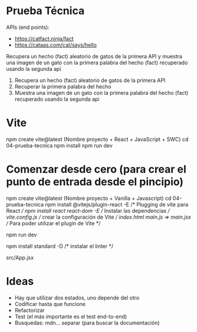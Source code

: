 # Prueba Técnica

APIs (end points):

- https://catfact.ninja/fact
- https://cataas.com/cat/says/hello

Recupera un hecho (fact) aleatorio de gatos de la primera API y muestra una imagen de un gato con la primera palabra del hecho (fact) recuperado usando la segunda api

1. Recupera un hecho (fact) aleatorio de gatos de la primera API
2. Recuperar la primera palabra del hecho 
3. Muestra una imagen de un gato con la primera palabra del hecho (fact) recuperado usando la segunda api

# Vite
  npm create vite@latest (Nombre proyecto + React + JavaScript + SWC)
  cd 04-prueba-tecnica
  npm install
  npm run dev

# Comenzar desde cero (para crear el punto de entrada desde el pincipio)
  npm create vite@latest (Nombre proyecto + Vanilla + Javascript)
  cd 04-prueba-tecnica
  npm install @vitejs/plugin-react -E /* Plugging de vite para React */
  npm install react react-dom -E /* Instalar las dependencias */
  vite.config.js /* crear la configuración de Vite */
  index.html
  main.js => main.jsx /* Para poder utilizar el plugin de Vite */
  
  npm run dev

  npm install standard -D  /* instalar el linter */

  src/App.jsx 

# Ideas
- Hay que utilizar dos estados, uno depende del otro
- Codificar hasta que funcione
- Refactorizar
- Test (el más importante es el test end-to-end)
- Busquedas: mdn... separar (para buscar la documentación)